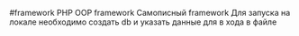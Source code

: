 #framework
 PHP OOP framework 
 Самописный framework 
 Для запуска на локале необходимо создать db и указать данные для в хода в файле 
